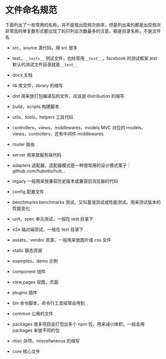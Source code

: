 # 文件命名规范

下面列出了一些常用的名称，并不是按出现频次排序，但是列出来的都是出现频次非常高的单复数形式都出现了的只列出次数最多的注意，都是目录名称，不是文件名

* src，source
  源代码，用 src 居多

* test，`__tests__`
  测试文件，也经常用`__test__`，facebook 的测试框架 jest 默认的测试文件目录就是`__test__`

* docs
  文档

* lib
  库文件，library 的缩写

* dist
  用来放打包编译后的文件，应该是 distribution 的缩写

* build，scripts
  构建脚本

* utils，tools，helpers
  工具代码

* controllers，views，middlewares，models
  MVC 对应的 models，views，controllers，还有中间件 middlewares

* router
  路由

* server
  用来放服务端代码

* adapters
  适配器，适配器模式是一种很常用的设计模式栗子：github.com/hubotio/hub…

* legacy
  一般用来放兼容历史版本或兼容旧浏览器的代码

* config
  配置文件

* benchmarks
  benchmarks 测试，又叫基准测试或性能测试。用来测试版本的性能变化

* unit，spec
  单元测试，一般在 test 目录下

* e2e
  端对端测试，一般在 test 目录下

* assets，vendor
  资源，一般用来放图片或 css 文件

* static
  静态资源

* examples，demo
  示例

* component
  组件

* view,pages
  视图，页面

* plugins
  插件

* bin
  命令脚本，命令行工具经常会用到

* common
  公用的文件

* packages
  很多项目会打包出多个 npm 包，用来减小体积，一般会用 packages 来放不同的包

* misc
  杂项，miscellaneous 的缩写

* core
  核心文件
